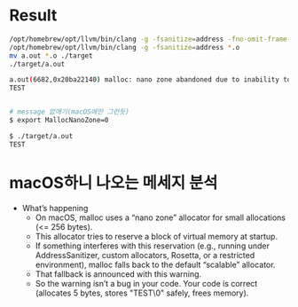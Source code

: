 # Result

```bash
/opt/homebrew/opt/llvm/bin/clang -g -fsanitize=address -fno-omit-frame-pointer -c ./src/main.c
/opt/homebrew/opt/llvm/bin/clang -g -fsanitize=address *.o
mv a.out *.o ./target
./target/a.out

a.out(6682,0x20ba22140) malloc: nano zone abandoned due to inability to reserve vm space.
TEST


# message 없애기(macOS에만 그런듯)
$ export MallocNanoZone=0

$ ./target/a.out
TEST
```


# macOS하니 나오는 메세지 분석
- What’s happening
  - On macOS, malloc uses a “nano zone” allocator for small allocations (<= 256 bytes).
  - This allocator tries to reserve a block of virtual memory at startup.
  - If something interferes with this reservation (e.g., running under AddressSanitizer, custom allocators, Rosetta, or a restricted environment), malloc falls back to the default “scalable” allocator.
  - That fallback is announced with this warning.
  - So the warning isn’t a bug in your code. Your code is correct (allocates 5 bytes, stores "TEST\0" safely, frees memory).
